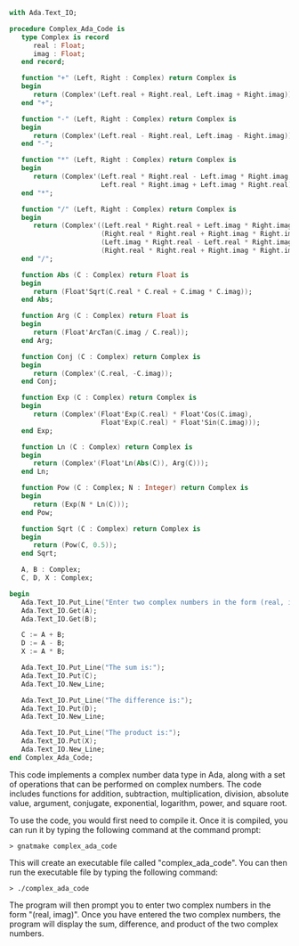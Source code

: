 ```ada
with Ada.Text_IO;

procedure Complex_Ada_Code is
   type Complex is record
      real : Float;
      imag : Float;
   end record;

   function "+" (Left, Right : Complex) return Complex is
   begin
      return (Complex'(Left.real + Right.real, Left.imag + Right.imag));
   end "+";

   function "-" (Left, Right : Complex) return Complex is
   begin
      return (Complex'(Left.real - Right.real, Left.imag - Right.imag));
   end "-";

   function "*" (Left, Right : Complex) return Complex is
   begin
      return (Complex'(Left.real * Right.real - Left.imag * Right.imag,
                       Left.real * Right.imag + Left.imag * Right.real));
   end "*";

   function "/" (Left, Right : Complex) return Complex is
   begin
      return (Complex'((Left.real * Right.real + Left.imag * Right.imag) /
                       (Right.real * Right.real + Right.imag * Right.imag),
                       (Left.imag * Right.real - Left.real * Right.imag) /
                       (Right.real * Right.real + Right.imag * Right.imag)));
   end "/";

   function Abs (C : Complex) return Float is
   begin
      return (Float'Sqrt(C.real * C.real + C.imag * C.imag));
   end Abs;

   function Arg (C : Complex) return Float is
   begin
      return (Float'ArcTan(C.imag / C.real));
   end Arg;

   function Conj (C : Complex) return Complex is
   begin
      return (Complex'(C.real, -C.imag));
   end Conj;

   function Exp (C : Complex) return Complex is
   begin
      return (Complex'(Float'Exp(C.real) * Float'Cos(C.imag),
                       Float'Exp(C.real) * Float'Sin(C.imag)));
   end Exp;

   function Ln (C : Complex) return Complex is
   begin
      return (Complex'(Float'Ln(Abs(C)), Arg(C)));
   end Ln;

   function Pow (C : Complex; N : Integer) return Complex is
   begin
      return (Exp(N * Ln(C)));
   end Pow;

   function Sqrt (C : Complex) return Complex is
   begin
      return (Pow(C, 0.5));
   end Sqrt;

   A, B : Complex;
   C, D, X : Complex;

begin
   Ada.Text_IO.Put_Line("Enter two complex numbers in the form (real, imag):");
   Ada.Text_IO.Get(A);
   Ada.Text_IO.Get(B);

   C := A + B;
   D := A - B;
   X := A * B;

   Ada.Text_IO.Put_Line("The sum is:");
   Ada.Text_IO.Put(C);
   Ada.Text_IO.New_Line;

   Ada.Text_IO.Put_Line("The difference is:");
   Ada.Text_IO.Put(D);
   Ada.Text_IO.New_Line;

   Ada.Text_IO.Put_Line("The product is:");
   Ada.Text_IO.Put(X);
   Ada.Text_IO.New_Line;
end Complex_Ada_Code;
```

This code implements a complex number data type in Ada, along with a set of operations that can be performed on complex numbers. The code includes functions for addition, subtraction, multiplication, division, absolute value, argument, conjugate, exponential, logarithm, power, and square root.

To use the code, you would first need to compile it. Once it is compiled, you can run it by typing the following command at the command prompt:

```
> gnatmake complex_ada_code
```

This will create an executable file called "complex_ada_code". You can then run the executable file by typing the following command:

```
> ./complex_ada_code
```

The program will then prompt you to enter two complex numbers in the form "(real, imag)". Once you have entered the two complex numbers, the program will display the sum, difference, and product of the two complex numbers.